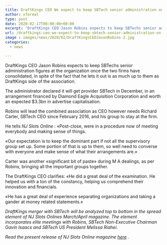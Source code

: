 ```yaml
---
title: DraftKings CEO We expect to keep SBTech senior administration on board
author: xforeal 
type: post
date: 2020-02-17T00:00:00+00:00
excerpt: 'DraftKings CEO Jason Robins expects to keep SBTechs senior administration figures at the organization once the two firms have combined, in spite of the fact that he lets it be known is as much up to them as DraftKings side of the organisation '
url: /draftkings-ceo-we-expect-to-keep-sbtech-senior-administration-on-board/
image : images/news/2020/02/DraftKingsCEOJasonRobins-2.jpg
categories:
  - news

---
```

DraftKings CEO Jason Robins expects to keep SBTechs senior administration figures at the organization once the two firms have consolidated, in spite of the fact that he lets it out is as much up to them as DraftKings side of the association. 

The administrator declared it will get provider SBTech in December, in an arrangement financed by Diamond Eagle Acquisition Corporation and worth an expected $3.3bn in advertise capitalisation. 

Robins will lead the combined association as CEO however needs Richard Carter, SBTech CEO since February 2016, and his group to stay at the firm. 

He tells _NJ Slots Online_ : &#171;Post-close, were in a procedure now of meeting everybody and making sense of things. 

&#171;Our expectation is to keep the dominant part if not all the supervisory group set up. Some portion of that is up to them, so well need to converse with everyone and make sense of what their arrangements are.&#187; 

Carter was another &#171;significant bit of paste&#187; during M A dealings, as per Robins, bringing all the important groups together. 

The DraftKings CEO clarifies: &#171;He did a great deal of the examination. He helped us with a ton of the constancy, helping us comprehend their innovation and financials. 

&#171;He has a great deal of experience separating organizations and taking a gander at money related statements.&#187; 

_DraftKings merger with SBTech will be analyzed top to bottom in the spread element of NJ Slots Onlines March/April magazine. The element incorporates elite meetings with Robins, SBTech Non-Executive Chairman Gavin Isaacs and SBTech US President Melissa Riahei._ 

_Read the present release of NJ Slots Online magazine [here][1] ._

 [1]: #